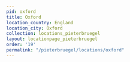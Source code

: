```yaml
---
pid: oxford
title: Oxford
location_country: England
location_city: Oxford
collection: locations_pieterbruegel
layout: locationpage_pieterbruegel
order: '19'
permalink: "/pieterbruegel/locations/oxford"
---
```

